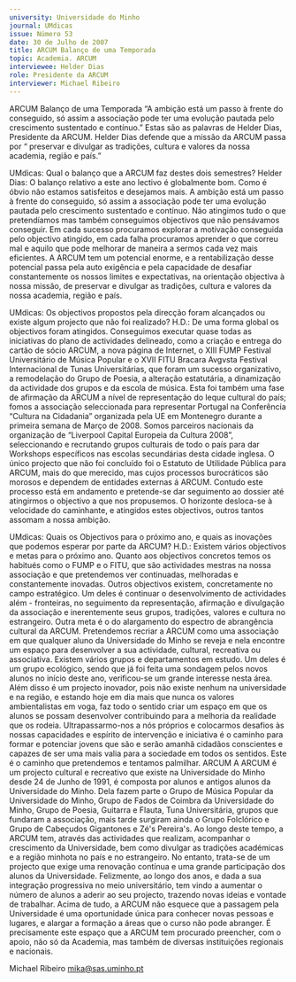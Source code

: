 ```yaml
---
university: Universidade do Minho
journal: UMdicas
issue: Número 53
date: 30 de Julho de 2007
title: ARCUM Balanço de uma Temporada
topic: Academia. ARCUM 
interviewee: Helder Dias
role: Presidente da ARCUM
interviewer: Michael Ribeiro
---
```




ARCUM Balanço de uma Temporada
“A ambição está um passo à frente do conseguido, só assim a associação pode ter uma evolução pautada pelo crescimento sustentado e contínuo.” Estas são as
palavras de Helder Dias, Presidente da ARCUM. Helder Dias defende que a missão da ARCUM passa por “ preservar e divulgar as tradições, cultura e valores da nossa
academia, região e país.”


UMdicas: Qual o balanço que a ARCUM faz
destes dois semestres?
Helder Dias: O balanço relativo a este ano lectivo é
globalmente bom. Como é óbvio não estamos
satisfeitos e desejamos mais. A ambição está um
passo à frente do conseguido, só assim a associação
pode ter uma evolução pautada pelo crescimento
sustentado e contínuo. Não atingimos tudo o que
pretendíamos mas também conseguimos objectivos
que não pensávamos conseguir. Em cada sucesso
procuramos explorar a motivação conseguida pelo
objectivo atingido, em cada falha procuramos
aprender o que correu mal e aquilo que pode
melhorar de maneira a sermos cada vez mais
eficientes. A ARCUM tem um potencial enorme, e a
rentabilização desse potencial passa pela auto exigência e pela capacidade de desafiar
constantemente os nossos limites e expectativas, na
orientação objectiva à nossa missão, de preservar e
divulgar as tradições, cultura e valores da nossa
academia, região e país.


UMdicas: Os objectivos propostos pela direcção
foram alcançados ou existe algum projecto que
não foi realizado?
H.D.: De uma forma global os objectivos foram
atingidos. Conseguimos executar quase todas as
iniciativas do plano de actividades delineado, como a
criação e entrega do cartão de sócio ARCUM, a nova
página de Internet, o XIII FUMP Festival
Universitário de Música Popular e o XVII FITU
Bracara Avgvsta Festival Internacional de Tunas
Universitárias, que foram um sucesso organizativo, a
remodelação do Grupo de Poesia, a alteração
estatutária, a dinamização da actividade dos grupos
e da escola de música. Esta foi também uma fase de
afirmação da ARCUM a nível de representação do
leque cultural do país; fomos a associação
seleccionada para representar Portugal na
Conferência “Cultura na Cidadania” organizada pela
UE em Montenegro durante a primeira semana de
Março de 2008. Somos parceiros nacionais da
organização de “Liverpool Capital Europeia da
Cultura 2008”, seleccionando e recrutando grupos
culturais de todo o país para dar Workshops
específicos nas escolas secundárias desta cidade
inglesa. O único projecto que não foi concluído foi o
Estatuto de Utilidade Pública para ARCUM, mais do
que merecido, mas cujos processos burocráticos são
morosos e dependem de entidades externas á
ARCUM. Contudo este processo está em
andamento e pretende-se dar seguimento ao dossier
até atingirmos o objectivo a que nos propusemos. O
horizonte desloca-se à velocidade do caminhante, e
atingidos estes objectivos, outros tantos assomam a
nossa ambição.


UMdicas: Quais os Objectivos para o próximo
ano, e quais as inovações que podemos esperar
por parte da ARCUM?
H.D.: Existem vários objectivos e metas para o
próximo ano. Quanto aos objectivos concretos temos
os habitués como o FUMP e o FITU, que são
actividades mestras na nossa associação e que
pretendemos ver continuadas, melhoradas e
constantemente inovadas. Outros objectivos
existem, concretamente no campo estratégico. Um
deles é continuar o desenvolvimento de actividades
além - fronteiras, no seguimento da representação,
afirmação e divulgação da associação e
inerentemente seus grupos, tradições, valores e
cultura no estrangeiro. Outra meta é o do
alargamento do espectro de abrangência cultural da
ARCUM. Pretendemos recriar a ARCUM como uma
associação em que qualquer aluno da Universidade
do Minho se reveja e nela encontre um espaço para
desenvolver a sua actividade, cultural, recreativa ou
associativa. Existem vários grupos e departamentos
em estudo. Um deles é um grupo ecológico, sendo
que já foi feita uma sondagem pelos novos alunos no
início deste ano, verificou-se um grande interesse
nesta área. Além disso é um projecto inovador, pois
não existe nenhum na universidade e na região, e
estando hoje em dia mais que nunca os valores
ambientalistas em voga, faz todo o sentido criar um
espaço em que os alunos se possam desenvolver
contribuindo para a melhoria da realidade que os
rodeia. Ultrapassarmo-nos a nós próprios e
colocarmos desafios às nossas capacidades e
espírito de intervenção e iniciativa é o caminho para
formar e potenciar jovens que são e serão amanhã
cidadãos conscientes e capazes de ser uma mais
valia para a sociedade em todos os sentidos. Este é o
caminho que pretendemos e tentamos palmilhar.
ARCUM
A ARCUM é um projecto cultural e recreativo que
existe na Universidade do Minho desde 24 de Junho
de 1991, é composta por alunos e antigos alunos da
Universidade do Minho. Dela fazem parte o Grupo de
Música Popular da Universidade do Minho, Grupo de
Fados de Coimbra da Universidade do Minho, Grupo
de Poesia, Guitarra e Flauta, Tuna Universitária,
grupos que fundaram a associação, mais tarde
surgiram ainda o Grupo Folclórico e Grupo de
Cabeçudos Gigantones e Zé's Pereira's.
Ao longo deste tempo, a ARCUM tem, através das
actividades que realizam, acompanhar o
crescimento da Universidade, bem como divulgar as
tradições académicas e a região minhota no país e
no estrangeiro.
No entanto, trata-se de um projecto que exige uma
renovação contínua e uma grande participação dos
alunos da Universidade. Felizmente, ao longo dos
anos, e dada a sua integração progressiva no meio
universitário, tem vindo a aumentar o número de
alunos a aderir ao seu projecto, trazendo novas
ideias e vontade de trabalhar. Acima de tudo, a
ARCUM não esquece que a passagem pela
Universidade é uma oportunidade única para
conhecer novas pessoas e lugares, e alargar a
formação a áreas que o curso não pode abranger.
É precisamente este espaço que a ARCUM tem
procurado preencher, com o apoio, não só da
Academia, mas também de diversas instituições
regionais e nacionais.


Michael Ribeiro
mika@sas.uminho.pt